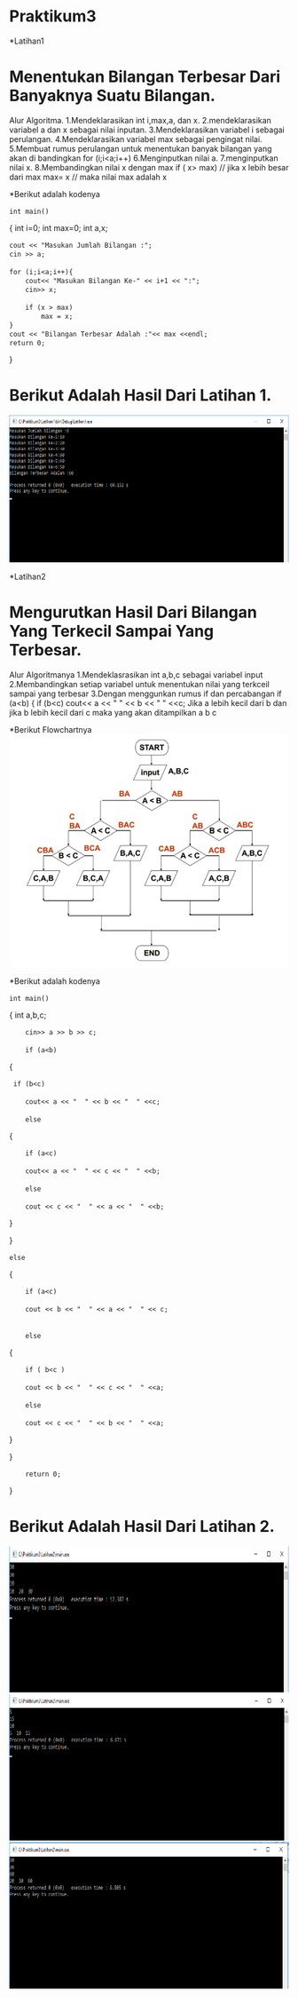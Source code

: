 # Praktikum3


*Latihan1 
 # Menentukan Bilangan Terbesar Dari Banyaknya Suatu Bilangan.

Alur Algoritma.
	1.Mendeklarasikan int i,max,a, dan x.
	2.mendeklarasikan variabel a dan x sebagai nilai inputan.
	3.Mendeklarasikan variabel i sebagai perulangan.
	4.Mendeklarasikan variabel max sebagai pengingat nilai.
	5.Membuat rumus perulangan untuk menentukan banyak bilangan yang akan di bandingkan
		for (i;i<a;i++)
	6.Menginputkan nilai a.
	7.menginputkan nilai x.
	8.Membandingkan nilai x dengan max
		if ( x> max) // jika x lebih besar dari max
	    	max= x   // maka nilai max adalah x

*Berikut adalah kodenya

	int main()
{
    int i=0;
    int max=0;
    int a,x;

    cout << "Masukan Jumlah Bilangan :";
    cin >> a;

    for (i;i<a;i++){
        cout<< "Masukan Bilangan Ke-" << i+1 << ":";
        cin>> x;

        if (x > max)
            max = x;
    }
    cout << "Bilangan Terbesar Adalah :"<< max <<endl;
    return 0;
}

# Berikut Adalah Hasil Dari Latihan 1.
![img](https://raw.githubusercontent.com/amirudin742/Praktikum3/master/Hasil1/Hasil1.png)

*Latihan2
# Mengurutkan Hasil Dari Bilangan Yang Terkecil Sampai Yang Terbesar.

Alur Algoritmanya
	1.Mendeklasrasikan int a,b,c sebagai variabel input
	2.Membandingkan setiap variabel untuk menentukan nilai yang terkceil sampai yang terbesar
	3.Dengan menggunkan rumus if dan percabangan
		if (a<b)
    		    {
       		       if (b<c)
                       cout<< a << "  " << b << "  " <<c;
		Jika a lebih kecil dari b dan jika b lebih kecil dari c maka yang akan ditampilkan
		a b c

*Berikut Flowchartnya
![img](https://raw.githubusercontent.com/amirudin742/Praktikum3/master/Hasil/Flowchart.png)

*Berikut adalah kodenya

	int main()
{
	int a,b,c;

    	cin>> a >> b >> c;

    	if (a<b)

{

   	 if (b<c)

    	cout<< a << "  " << b << "  " <<c;

    	else

{

    	if (a<c)

    	cout<< a << "  " << c << "  " <<b;

    	else

    	cout << c << "  " << a << "  " <<b;

}

}

	else

{

    	if (a<c)

    	cout << b << "  " << a << "  " << c;


    	else

{

    	if ( b<c )

    	cout << b << "  " << c << "  " <<a;

    	else

    	cout << c << "  " << b << "  " <<a;

}

}

    	return 0;

}

# Berikut Adalah Hasil Dari Latihan 2.
![img](https://raw.githubusercontent.com/amirudin742/Praktikum3/master/Hasil2/Hasil1.png)
![img](https://github.com/amirudin742/Praktikum3/blob/master/Hasil2/Hasil2.png)
![img](https://raw.githubusercontent.com/amirudin742/Praktikum3/master/Hasil2/Hasil3.png)